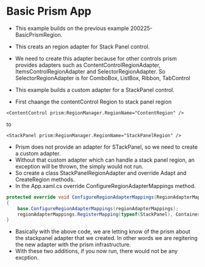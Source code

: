 # Basic Prism App

- This example builds on the previous example 200225-BasicPrismRegion.
- This creats an region adapter for Stack Panel control. 
- We need to create this adapter because for other controls prism provides adapters such as ContentControlRegionAdapter, ItemsControlRegionAdapter and SelectorRegionAdapter. So SelectorRegionAdapter is for ComboBox, ListBox, Ribbon, TabControl 

- This example builds a custom adapter for a StackPanel control. 

- First chaange the contentControl Region to stack panel region

```
<ContentControl prism:RegionManager.RegionName="ContentRegion" />
```

to

```
<StackPanel prism:RegionManager.RegionName="StackPanelRegion" />
```

- Prism does not provide an adapter for STackPanel, so we need to create a custom adapter.
- Without that custom adapter which can handle a stack panel region, an exception will be thrown, the simply would not run.
- So create a class StackPanelRegionAdapter and override Adapt and CreateRegion methods.
- In the App.xaml.cs override ConfigureRegionAdapterMappings method.

```cs
protected override void ConfigureRegionAdapterMappings(RegionAdapterMappings regionAdapterMappings)
{
    base.ConfigureRegionAdapterMappings(regionAdapterMappings);
    regionAdapterMappings.RegisterMapping(typeof(StackPanel), Container.Resolve<StackPanelRegionAdapter>());
}
```
- Basically with the above code, we are letting know of the prism about the stackpanel adapter that we created. In other words we are regitering the new adapter with the prism infrastructure. 
- With these two additions, if you now run, there would not be any excption. 